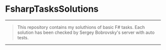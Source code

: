 # FsharpTasksSolutions
***
>This repository contains my soluthions of basic F# tasks.
>Each solution has been checked by Sergey Bobrovsky's server with auto tests.
***
